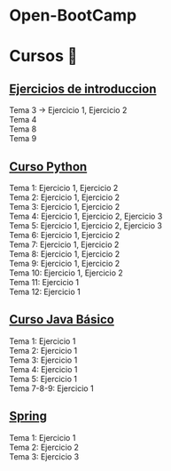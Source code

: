 # Open-BootCamp
<h1>Cursos 🚀</h1>
<h2><a href="https://github.com/AlejandroAST/Open-BootCamp/tree/main/Introduccion%20a%20la%20programacion">Ejercicios de introduccion</a></h2>
Tema 3 -> Ejercicio 1, Ejercicio 2 <br>
Tema 4 <br>
Tema 8 <br>
Tema 9 <br>

<h2><a href="https://github.com/AlejandroAST/Open-BootCamp/tree/main/Curso%20Python">Curso Python</a></h2>
Tema 1:	 Ejercicio 1, Ejercicio 2<br>
Tema 2:	 Ejercicio 1, Ejercicio 2<br>
Tema 3:	 Ejercicio 1, Ejercicio 2<br>
Tema 4:	 Ejercicio 1, Ejercicio 2, Ejercicio 3<br>
Tema 5:	 Ejercicio 1, Ejercicio 2, Ejercicio 3<br>
Tema 6:	 Ejercicio 1, Ejercicio 2<br>
Tema 7:	 Ejercicio 1, Ejercicio 2<br>
Tema 8:	 Ejercicio 1, Ejercicio 2<br>
Tema 9:	 Ejercicio 1, Ejercicio 2<br>
Tema 10: Ejercicio 1, Ejercicio 2<br>
Tema 11: Ejercicio 1<br>
Tema 12: Ejercicio 1<br>

<h2><a href="https://github.com/AlejandroAST/Open-BootCamp/tree/main/Java%20Basico">Curso Java Básico</a></h2>
Tema 1:	 Ejercicio 1 <br>
Tema 2:	 Ejercicio 1 <br>
Tema 3:	 Ejercicio 1 <br>
Tema 4:	 Ejercicio 1 <br>
Tema 5:	 Ejercicio 1 <br>
Tema 7-8-9:	 Ejercicio 1 <br>

<h2><a href="https://github.com/AlejandroAST/Open-BootCamp/tree/main/Spring">Spring</a></h2>
Tema 1:	 Ejercicio 1 <br>
Tema 2:	 Ejercicio 2 <br>
Tema 3:	 Ejercicio 3 <br>
